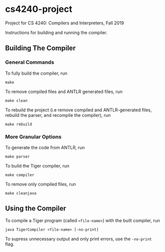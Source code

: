 # cs4240-project
Project for CS 4240: Compilers and Interpreters, Fall 2019


Instructions for building and running the compiler.

## Building The Compiler
### General Commands
To fully build the compiler, run
```
make
```
To remove compiled files and ANTLR generated files, run
```
make clean
```
To rebuild the project (i.e remove compiled and ANTLR-generated files, rebuild the parser, and recompile the compiler), run
```
make rebuild
```

### More Granular Options
To generate the code from ANTLR, run
```
make parser
```

To build the Tiger compiler, run
```
make compiler
```

To remove only compiled files, run
```
make cleanjava
```

## Using the Compiler
To compile a Tiger program (called `<file-name>`) with the built compiler, run
```
java TigerCompiler <file-name> [-no-print]
```

To supress unnecessary output and only print errors, use the `-no-print` flag.
